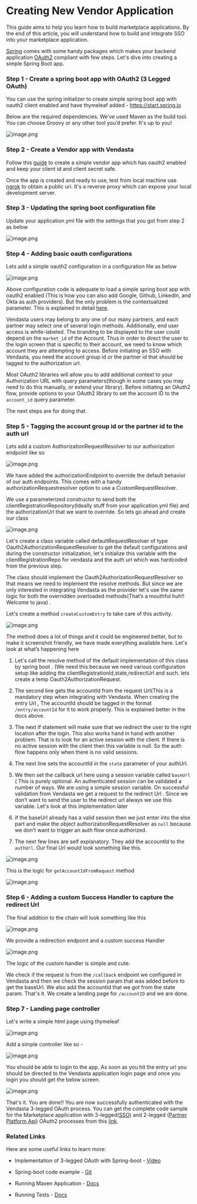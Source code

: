 # Creating New Vendor Application

This guide aims to help you learn how to build marketplace applications. By the end of this article, you will understand how to build and integrate SSO into your marketplace application.

[Spring](https://spring.io/projects/spring-boot) comes with some handy packages which makes your backend application [OAuth2](https://oauth.net/2/) compliant with few steps. Let's dive into creating a simple Spring Boot app.

### Step 1 - Create a spring boot app with OAuth2 (3 Legged OAuth)

You can use the spring initializer to create simple spring boot app with oauth2 client enabled and have thymeleaf added - https://start.spring.io

Below are the required dependencies. We’ve used Maven as the build tool. You can choose Groovy or any other tool you’d prefer. It's up to you!

![image.png](../../assets/images/guides/vendor_application/dependency.png)


### Step 2 - Create a Vendor app with Vendasta

 Follow this [guide](https://developers.vendasta.com/vendor/d191b96068b71-sso-o-auth2-3-legged-flow) to create a simple vendor app which has oauth2 enabled and keep your client id and client secret safe.

Once the app is created and ready to use, test from local machine use [ngrok](https://ngrok.com/) to obtain a public uri. It's a reverse proxy which can expose your local development server.

### Step 3 - Updating the spring boot configuration file

 Update your application.yml file with the settings that you got from step 2 as below

![image.png](../../assets/images/guides/vendor_application/application_yml.png)


### Step 4 - Adding basic oauth configurations

Lets add a simple oauth2 configuration in a configuration file as below

![image.png](../../assets/images//guides/vendor_application/oauth2_configuration.png)


Above configuration code is adequate to load a simple spring boot app with oauth2 enabled (This is how you can also add Google, Github, LinkedIn, and Okta as auth providers). But the only problem is the contextualized parameter. This is explained in detail [here](https://developers.vendasta.com/vendor/d191b96068b71-sso-o-auth2-3-legged-flow#contextualizing-your-authorization-urlrequired).

Vendasta users may belong to any one of our many partners, and each partner may select one of several login methods. Additionally, end user access is white-labeled. The branding to be displayed to the user could depend on the `market_id` of the Account. Thus in order to direct the user to the login screen that is specific to their account, we need to know which account they are attempting to access. Before initiating an SSO with Vendasta, you need the account group id or the partner id that should be tagged to the authorization url.

Most OAuth2 libraries will allow you to add additional context to your Authorization URL with query parameters(though in some cases you may need to do this manually, or extend your library). Before initiating an OAuth2 flow, provide options to your OAuth2 library to set the account ID to the `account_id` query parameter.

The next steps are for doing that.

### Step 5 - Tagging the account group id or the partner id to the auth url

Lets add a custom AuthorizationRequestResolver to our authorization endpoint like so

![image.png](../../assets/images/guides/vendor_application/authorization_endpoint.png)


We have added the authorizationEndpoint to override the default behavior of our auth endpoints. This comes with a handy authorizationRequestresolver option to use a CustomRequestResolver.

We use a parameterized constructor to send both the clientRegistrationRepository(Ideally stuff from your application.yml file) and the authorizationUrl that we want to override. So lets go ahead and create our class

![image.png](../../assets/images/guides/vendor_application/authorization_request_resolver.png)



Let's create a class variable called defaultRequestResolver of type Oauth2AuthorizationRequestResolver to get the default configurations and during the constructor initialization, let's initialize this variable with the clientRegistrationRepo for vendasta and the auth url which was hardcoded from the previous step.

The class should implement the Oauth2AuthorizationRequestResolver so that means we need to implement the resolve methods. But since we are only interested in integrating Vendasta as the provider let's use the same logic for both the overridden overloaded methods(That’s a mouthful huh!! Welcome to java) . 

Let's create a method `createCustomEntry` to take care of this activity.

![image.png](../../assets/images/guides/vendor_application/create_custom_entry.png)


The method does a lot of things and it could be engineered better, but to make it screenshot friendly, we have made everything available here. Let's look at what’s happening here

1. Let's call the resolve method of the default implementation of this class by spring boot . (We need this because we need various configuration setup like adding the clientRegistrationId,state,redirectUrl and such. lets create a temp Oauth2AuthorizationRequest.

2. The second line  gets the accountId from the request Url(This is a mandatory step when integrating with Vendasta. When creating the entry Url , The accountId should be tagged in the format `/entry/accountId` for it to work properly. This is explained better in the docs above.

3. The next if statement will make sure that we redirect the user to the right location after the login. This also works hand in hand with another problem. That is to look for an active session with the client. If there is no active session with the client then this variable is null. So the auth flow happens only when there is no valid sessions. 

4. The next line sets the accountId in the `state` parameter of your authUrl.

5. We then set the callback url here using a session variable called `baseUrl` ( This is purely optional. An authenticated session can be validated a number of ways. We are using a simple session variable. On successful validation from Vendasta we get a request to the redirect Url . Since we don’t want to send the user to the redirect url always we use this variable. Let's look at this implementation later

6. if the baseUrl already has a valid session then we just enter into the else part and make the object authorizationRequestResolver as `null` because we don't want to trigger an auth flow once authorized.

7. The next few lines are self explanatory. They add the accountId to the `authUrl`. Our final Url would look something like this.

![image.png](../../assets/images/guides/vendor_application/auth_url.png)


This is the logic for `getAccountIdFromRequest` method 

![image.png](../../assets/images/guides/vendor_application/accountid_from_request.png)


### Step 6 - Adding a custom Success Handler to capture the redirect Url 

The final addition to the chain will look something like this

![image.png](../../assets/images/guides/vendor_application/success_handler.png)


We provide a redirection endpoint and a custom success Handler

![image.png](../../assets/images/guides/vendor_application/redirection_endpoint.png)


The logic of the custom handler is simple and cute. 

We check if the request is from the `/callback` endpoint we configured in Vendasta and then we check the session param that was added before to get the baseUrl. We also add the accountId that we got from the state param. That's it. We create a landing page for `/accountID` and we are done.

### Step 7 - Landing page controller

Let's write a simple html page using thymeleaf

![image.png](../../assets/images/guides/vendor_application/thymeleaf_page.png)


Add a simple controller like so -

![image.png](../../assets/images/guides/vendor_application/controller.png)


You should be able to login to the app. As soon as you hit the entry url you should be directed to the Vendasta application login page and once you login you should get the below screen.

![image.png](../../assets/images/guides/vendor_application/home_page.png)


That's it. You are done!! You are now successfully authenticated with the Vendasta 3-legged OAuth process. You can get the complete code sample for the Marketplace application with 3-legged([SSO](https://developers.vendasta.com/vendor/d191b96068b71-sso-o-auth2-3-legged-flow)) and 2-legged ([Partner Platform Api](https://developers.vendasta.com/platform/ZG9jOjEwMTkzMDg4-overview)) OAuth2 processes from this [link](https://github.com/vendasta/api-gateway-docs/tree/master/examples/spring-boot/marketplace-app).

### Related Links

Here are some useful links to learn more:

- Implementation of 3-legged OAuth with Spring-boot - [Video](https://drive.google.com/file/d/15taDril9zlGkI1aGMxrW7C2g0JLYJQXA/view)

- Spring-boot code example - [Git](https://github.com/vendasta/api-gateway-docs/tree/master/examples/spring-boot/marketplace-app)

- Running Maven Application - [Docs](https://docs.spring.io/spring-boot/docs/current/reference/html/using.html#using.running-your-application)

- Running Tests - [Docs](https://baeldung.com/maven-run-single-test)
